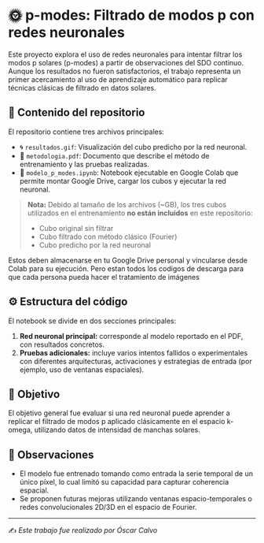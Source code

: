 # 🌞 p-modes: Filtrado de modos p con redes neuronales

Este proyecto explora el uso de redes neuronales para intentar filtrar los modos p solares (p-modes) a partir de observaciones del SDO continuo. Aunque los resultados no fueron  satisfactorios, el trabajo representa un primer acercamiento al uso de aprendizaje automático para replicar técnicas clásicas de filtrado en datos solares.

## 📁 Contenido del repositorio

El repositorio contiene tres archivos principales:

- 🌀 `resultados.gif`: Visualización del cubo predicho por la red neuronal.
- 📄 `metodologia.pdf`: Documento que describe el método de entrenamiento y las pruebas realizadas.
- 🧠 `modelo_p_modes.ipynb`: Notebook ejecutable en Google Colab que permite montar Google Drive, cargar los cubos y ejecutar la red neuronal.

> **Nota:** Debido al tamaño de los archivos (~GB), los tres cubos utilizados en el entrenamiento **no están incluidos** en este repositorio:
>
> - Cubo original sin filtrar  
> - Cubo filtrado con método clásico (Fourier)  
> - Cubo predicho por la red neuronal

Estos deben almacenarse en tu Google Drive personal y vincularse desde Colab para su ejecución. Pero estan todos los codigos de descarga para que cada persona pueda hacer el tratamiento de imágenes

## ⚙️ Estructura del código

El notebook se divide en dos secciones principales:

1. **Red neuronal principal:** corresponde al modelo reportado en el PDF, con resultados concretos.
2. **Pruebas adicionales:** incluye varios intentos fallidos o experimentales con diferentes arquitecturas, activaciones y estrategias de entrada (por ejemplo, uso de ventanas espaciales).

## 🔬 Objetivo

El objetivo general fue evaluar si una red neuronal puede aprender a replicar el filtrado de modos p aplicado clásicamente en el espacio k-omega, utilizando datos de intensidad de manchas solares.

## 📌 Observaciones

- El modelo fue entrenado tomando como entrada la serie temporal de un único píxel, lo cual limitó su capacidad para capturar coherencia espacial.
- Se proponen futuras mejoras utilizando ventanas espacio-temporales o redes convolucionales 2D/3D en el espacio de Fourier.

---

✍️ *Este trabajo fue realizado por Óscar Calvo*

